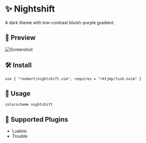 # :sparkles: Nightshift

A dark theme with low-contrast bluish-purple gradient.

## :dragon: Preview

![Screenshot](https://user-images.githubusercontent.com/226654/203864517-a539b847-bf41-448c-9561-412ba4dca7a3.png)

## :hammer_and_wrench: Install

```
use { "roobert/nightshift.vim", requires = "rktjmp/lush.nvim" }
```

## :squid: Usage

```
colorscheme nightshift
```

## :snake: Supported Plugins

* Lualine
* Trouble
